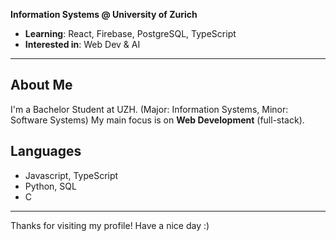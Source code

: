 **Information Systems @ University of Zurich**

- **Learning**: React, Firebase, PostgreSQL, TypeScript
- **Interested in**: Web Dev & AI

---

## About Me
I'm a Bachelor Student at UZH. (Major: Information Systems, Minor: Software Systems)
My main focus is on **Web Development** (full-stack). 

## Languages
- Javascript, TypeScript
- Python, SQL
- C

---

Thanks for visiting my profile! Have a nice day :)

